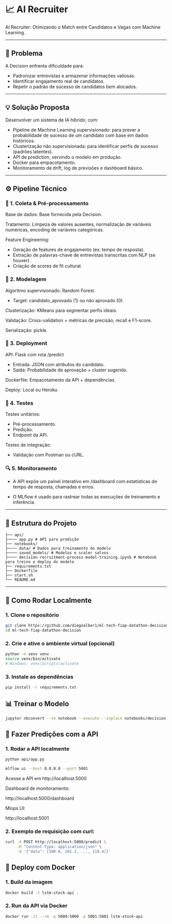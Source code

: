 # 📈 AI Recruiter

AI Recruiter: Otimizando o Match entre Candidatos e Vagas com Machine Learning.

---

## 🎯 Problema

A Decision enfrenta dificuldade para:

- Padronizar entrevistas e armazenar informações valiosas.
- Identificar engajamento real de candidatos.
- Repetir o padrão de sucesso de candidatos bem alocados.

---

## 💡 Solução Proposta

Desenvolver um sistema de IA híbrido, com:

- Pipeline de Machine Learning supervisionado: para prever a probabilidade de sucesso de um candidato com base em dados históricos.
- Clusterização não supervisionada: para identificar perfis de sucesso (padrões latentes).
- API de prediction, servindo o modelo em produção.
- Docker para empacotamento.
- Monitoramento de drift, log de previsões e dashboard básico.



---

## ⚙️ Pipeline Técnico
### 📂 1. Coleta & Pré-processamento

Base de dados: Base fornecida pela Decision.

Tratamento: Limpeza de valores ausentes, normalização de variáveis numéricas, encoding de variáveis categóricas.

Feature Engineering:

- Geração de features de engajamento (ex: tempo de resposta).
- Extração de palavras-chave de entrevistas transcritas com NLP (se houver).
- Criação de scores de fit cultural.

### 🤖 2. Modelagem
Algoritmo supervisionado: Random Forest.

- Target: candidato_aprovado (1) ou não aprovado (0).

Clusterização: KMeans para segmentar perfis ideais.

Validação: Cross-validation + métricas de precisão, recall e F1-score.

Serialização: pickle.

### 🚀 3. Deployment

API: Flask com rota /predict
- Entrada: JSON com atributos do candidato.
- Saída: Probabilidade de aprovação + cluster sugerido.

Dockerfile: Empacotamento da API + dependências.

Deploy: Local ou Heroku 

### 🧪 4. Testes

Testes unitários:
- Pré-processamento.
- Predição.
- Endpoint da API.

Testes de integração:

- Validação com Postman ou cURL.

### 🔍 5. Monitoramento

- A API expõe um painel interativo em /dashboard com estatísticas de tempo de resposta, chamadas e erros.

- O MLflow é usado para rastrear todas as execuções de treinamento e inferência.


---

## 📁 Estrutura do Projeto

```plaintext
├── api/
├──── app.py # API para predição
├── notebooks/
├──── data/ # Dados para treinamento do modelo
├──── saved_models/ # Modelos e scaler salvos
├──── decision-recruitment-process-model-training.ipynb # Notebook para treino e deploy do modelo
├── requirements.txt
├── Dockerfile
├── start.sh
└── README.md
```

---

## 🚀 Como Rodar Localmente

### 1. Clone o repositório

```bash
git clone https://github.com/diegoalber1/ml-tech-fiap-datathon-decision.git
cd ml-tech-fiap-datathon-decision
```

### 2. Crie e ative o ambiente virtual (opcional)

```bash
python -m venv venv
source venv/bin/activate 
# Windows: venv\Scripts\activate
```
### 3. Instale as dependências

```bash
pip install -r requirements.txt
```
## 📊 Treinar o Modelo

```bash
jupyter nbconvert --to notebook --execute --inplace notebooks/decision-recruitment-process-model-training.ipynb
```
## 🔁 Fazer Predições com a API

### 1. Rodar a API localmente

```bash
python api/app.py

mlflow ui --host 0.0.0.0 --port 5001
```
Acesse a API em http://localhost:5000

Dashboard de monitoramento:

http://localhost:5000/dashboard

Mlops UI:

http://localhost:5001

### 2. Exemplo de requisição com curl:

```bash
curl -X POST http://localhost:5000/predict \
     -H "Content-Type: application/json" \
     -d '{"data": [100.0, 101.2, ..., 110.4]}'
```
## 🐳 Deploy com Docker

### 1. Build da imagem

```bash
docker build -t lstm-stock-api .
```
### 2. Run da API via Docker

```bash
docker run -it --rm -p 5000:5000 -p 5001:5001 lstm-stock-api
```



